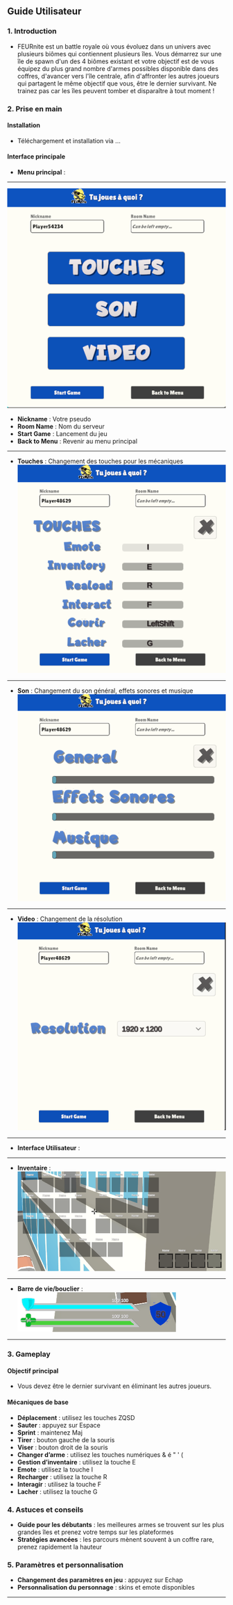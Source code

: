 ## **Guide Utilisateur**

### **1. Introduction**
- FEURnite est un battle royale où vous évoluez dans un univers avec plusieurs biômes qui contiennent plusieurs îles. Vous démarrez sur une île de spawn d'un des 4 biômes existant et votre objectif est de vous équipez du plus grand nombre d'armes possibles disponible dans des coffres, d'avancer vers l'île centrale, afin d'affronter les autres joueurs qui partagent le même objectif que vous, être le dernier survivant. Ne trainez pas car les îles peuvent tomber et disparaître à tout moment !

### **2. Prise en main**
#### Installation
- Téléchargement et installation via ...

#### Interface principale
- **Menu principal** : 

---

![alt text](img/menu.PNG)  
- **Nickname** : Votre pseudo   
- **Room Name** : Nom du serveur  
- **Start Game** : Lancement du jeu     
- **Back to Menu** : Revenir au menu principal      

---

- **Touches** : Changement des touches pour les mécaniques  
![alt text](img/touches.PNG)   

---

- **Son** : Changement du son général, effets sonores et musique  
![alt text](img/son.PNG)

---

- **Video** : Changement de la résolution   
![alt text](img/resolution.PNG)

---

- **Interface Utilisateur** :

---

- **Inventaire** :
![alt text](img/inventaire.PNG)

---

- **Barre de vie/bouclier** :
![alt text](img/barre_de_vie.PNG)

---

### **3. Gameplay**
#### Objectif principal
- Vous devez être le dernier survivant en éliminant les autres joueurs.

#### Mécaniques de base
- **Déplacement** : utilisez les touches ZQSD 
- **Sauter** : appuyez sur Espace 
- **Sprint** : maintenez Maj
- **Tirer** : bouton gauche de la souris 
- **Viser** : bouton droit de la souris 
- **Changer d’arme** : utilisez les touches numériques & é " ' (    
- **Gestion d’inventaire** : utilisez la touche E   
- **Emote** : utilisez la touche I  
- **Recharger** : utilisez la touche R  
- **Interagir** : utilisez la touche F
- **Lacher** : utilisez la touche G 

### **4. Astuces et conseils**
- **Guide pour les débutants** : les meilleures armes se trouvent sur les plus grandes îles et prenez votre temps sur les plateformes    
- **Stratégies avancées** : les parcours mènent souvent à un coffre rare, prenez rapidement la hauteur  

### **5. Paramètres et personnalisation**
- **Changement des paramètres en jeu** : appuyez sur Echap  
- **Personnalisation du personnage** : skins et emote disponibles

---
